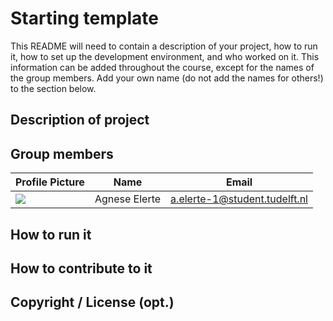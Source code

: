# Starting template

This README will need to contain a description of your project, how to run it, how to set up the development environment, and who worked on it.
This information can be added throughout the course, except for the names of the group members.
Add your own name (do not add the names for others!) to the section below.

## Description of project

## Group members

| Profile Picture | Name | Email |
|---|---|---|
| ![](https://secure.gravatar.com/avatar/72f64c34534750ba391f843eebfde9e7?s=192&d=identicon) | Agnese Elerte | a.elerte-1@student.tudelft.nl |

## How to run it

## How to contribute to it

## Copyright / License (opt.)
